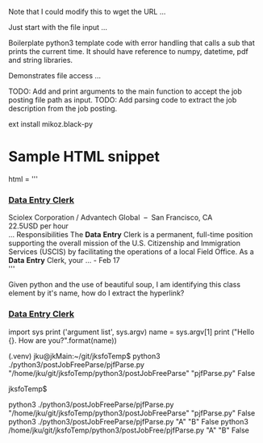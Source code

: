 
Note that I could modify this to wget the URL ...

Just start with the file input ...

Boilerplate python3 template code with error handling that calls a sub that prints
the current time. It should have  reference to numpy, datetime, pdf and string libraries.

Demonstrates file access ...

TODO: Add and print arguments to the main function to accept the job posting file path as input.
TODO: Add parsing code to extract the job description from the job posting.

ext install mikoz.black-py

# Sample HTML snippet
html = '''
<h3 class="itemTitle"><a href="https://www.postjobfree.com/job/v1hyua/data-entry-clerk-san-francisco-ca" rel="nofollow">Data Entry Clerk</a></h3>
<div class="normalText">
	<span class="colorCompany">Sciolex Corporation / Advantech Global</span>
	&nbsp;–&nbsp;
	<span class="colorLocation">San Francisco, CA</span>
	<div class="colorSalary">22.5USD per hour</div>
	<div><span class="jdSnippet">... Responsibilities The <b>Data</b> <b>Entry</b> Clerk is a permanent,
	full-time position supporting the overall mission of the U.S. Citizenship and Immigration Services
	(USCIS) by facilitating the operations of a local Field Office. As a <b>Data</b> <b>Entry</b> Clerk,
	your ...</span> - <span class="colorDate">Feb 17</span></div>
</div>
'''

Given python and the use of beautiful soup, I am identifying this class element by it's name, how do I extract the hyperlink?
<h3 class="itemTitle"><a href="https://www.postjobfree.com/job/v1hyua/data-entry-clerk-san-francisco-ca" rel="nofollow">Data Entry Clerk</a></h3>

import sys
print ('argument list', sys.argv)
name = sys.argv[1]
print ("Hello {}. How are you?".format(name))

(.venv) jku@jkMain:~/git/jksfoTemp$ python3 ./python3/postJobFreeParse/pjfParse.py "/home/jku/git/jksfoTemp/python3/postJobFreeParse" "pjfParse.py" False

jksfoTemp$

python3 ./python3/postJobFreeParse/pjfParse.py "/home/jku/git/jksfoTemp/python3/postJobFreeParse" "pjfParse.py" False
python3 ./python3/postJobFreeParse/pjfParse.py "A" "B" False
python3 /home/jku/git/jksfoTemp/python3/postJobFree/pjfParse.py  "A" "B" False






